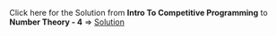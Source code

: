 Click here for the Solution from  **Intro To Competitive Programming** to  **Number Theory - 4** => [Solution](https://github.com/jassbanwaitz/-Coding-Ninjas-CP-course-2022)
